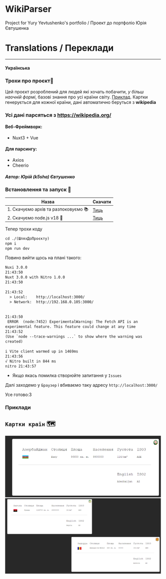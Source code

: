 # WikiParser
 Project for Yury Yevtushenko's portfolio / Проект до портфоліо Юрія Євтушенка
 
 # Translations / Переклади 
 _________________
 
 #### Українська


### Трохи про проєкт📑

Цей проєкт розроблений для людей які хочать побачити, *у більш наочній формі*, базові знання про усі країни світу. [Приклад](#Приклад). Картки генерується для кожної країни, дані автоматично беруться з **wikipedia**

### Усі дані парсяться з https://wikipedia.org/

#### Веб-Фреймворк:
- Nuxt3 + Vue

#### Для парсингу:
- Axios
- Cheerio

##### Автор: Юрій (k5sha) Євтушенко

### Встановлення та запуск 📃
| Назва  | Скачати  | 
|---|---|
| 1. Скачуємо архів та разпоковуємо 📚|  [Тиць](/k5sha/WikiParser/archive/refs/heads/main.zip "Скачати Архів") | 
| 2. Скачуємо node.js v18 🧶   |  [Тиць](https://nodejs.org/uk/ "Скачати Node.js") |

Тепер трохи коду
```
cd ./(ШляхДоПроєкту)
npm i
npm run dev
```
Повино вийти щось на плані такого:
```
Nuxi 3.0.0                                                                                                                   21:43:50
Nuxt 3.0.0 with Nitro 1.0.0                                                                                                  21:43:50
                                                                                                                             21:43:52
  > Local:    http://localhost:3000/
  > Network:  http://192.168.0.105:3000/

                                                                                                                             21:43:50  
 ERROR  (node:7452) ExperimentalWarning: The Fetch API is an experimental feature. This feature could change at any time     21:43:52
(Use `node --trace-warnings ...` to show where the warning was created)

i Vite client warmed up in 1469ms                                                                                            21:43:56
√ Nitro built in 844 ms                                                                                                nitro 21:43:57

```
* Якщо якась помилка створюйте запитання у  `Issues`

Далі заходемо у `Браузер` і вбиваємо таку адресу `http://localhost:3000/`

Усе готово:3

### Приклади
## `Картки країн` 🗺
![Card](card.png)
![Example1](example.png)
